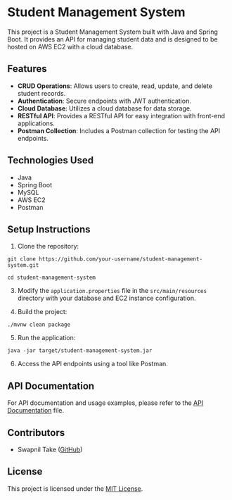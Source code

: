 # Student Management System

This project is a Student Management System built with Java and Spring Boot. It provides an API for managing student data and is designed to be hosted on AWS EC2 with a cloud database.

## Features

- **CRUD Operations**: Allows users to create, read, update, and delete student records.
- **Authentication**: Secure endpoints with JWT authentication.
- **Cloud Database**: Utilizes a cloud database for data storage.
- **RESTful API**: Provides a RESTful API for easy integration with front-end applications.
- **Postman Collection**: Includes a Postman collection for testing the API endpoints.

## Technologies Used

- Java
- Spring Boot
- MySQL
- AWS EC2
- Postman

## Setup Instructions

1. Clone the repository:

`git clone https://github.com/your-username/student-management-system.git`

`cd student-management-system`

3. Modify the `application.properties` file in the `src/main/resources` directory with your database and EC2 instance configuration.

4. Build the project:

`./mvnw clean package`

5. Run the application:

`java -jar target/student-management-system.jar`

6. Access the API endpoints using a tool like Postman.

## API Documentation

For API documentation and usage examples, please refer to the [API Documentation](API_DOCUMENTATION.md) file.

## Contributors

- Swapnil Take ([GitHub](https://github.com/swapniltake1))

## License

This project is licensed under the [MIT License](LICENSE).

